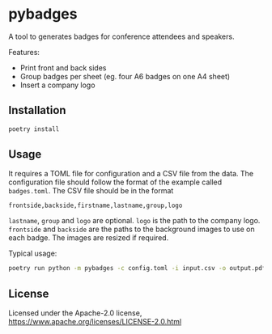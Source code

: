 # pybadges

A tool to generates badges for conference attendees and speakers.

Features:
* Print front and back sides
* Group badges per sheet (eg. four A6 badges on one A4 sheet)
* Insert a company logo

## Installation

```sh
poetry install
```

## Usage

It requires a TOML file for configuration and a CSV file from the data. The
configuration file should follow the format of the example called `badges.toml`.
The CSV file should be in the format

    frontside,backside,firstname,lastname,group,logo

`lastname`, `group` and `logo` are optional. `logo` is the path to the company
logo. `frontside`  and `backside` are the paths to the background images to use
on each badge. The images are resized if required.

Typical usage:
```sh
poetry run python -m pybadges -c config.toml -i input.csv -o output.pdf
```

## License

Licensed under the Apache-2.0 license, https://www.apache.org/licenses/LICENSE-2.0.html

